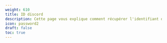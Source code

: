```yaml
---
weight: 610
title: ID discord
description: Cette page vous explique comment récupérer l'identifiant de votre serveur disvord pour l'ajouter à la configuration de votre site devloweb
icon: password2
draft: false
toc: true
---
```


